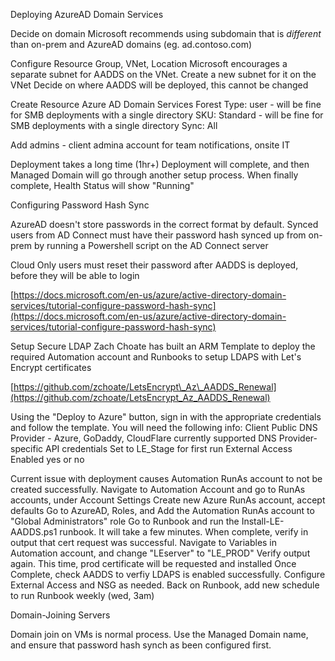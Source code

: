 Deploying AzureAD Domain Services

Decide on domain
Microsoft recommends using subdomain that is _different_ than on-prem and AzureAD domains 
(eg. ad.contoso.com)

Configure Resource Group, VNet, Location
Microsoft encourages a separate subnet for AADDS on the VNet. Create a new subnet for it on the VNet
Decide on where AADDS will be deployed, this cannot be changed

Create Resource
Azure AD Domain Services
Forest Type: user - will be fine for SMB deployments with a single directory
SKU: Standard - will be fine for SMB deployments with a single directory
Sync: All 

Add admins - client admina account for team notifications, onsite IT

Deployment takes a long time (1hr+)
Deployment will complete, and then Managed Domain will go through another setup process. When finally complete, Health Status will show "Running"

Configuring Password Hash Sync

AzureAD doesn't store passwords in the correct format by default. Synced users from AD Connect must have their password hash synced up from on-prem by running a Powershell script on the AD Connect server

Cloud Only users must reset their password after AADDS is deployed, before they will be able to login

[https://docs.microsoft.com/en-us/azure/active-directory-domain-services/tutorial-configure-password-hash-sync](https://docs.microsoft.com/en-us/azure/active-directory-domain-services/tutorial-configure-password-hash-sync)


Setup Secure LDAP
Zach Choate has built an ARM Template to deploy the required Automation account and Runbooks to setup LDAPS with Let's Encrypt certificates

[https://github.com/zchoate/LetsEncrypt\_Az\_AADDS_Renewal](https://github.com/zchoate/LetsEncrypt_Az_AADDS_Renewal)

Using the "Deploy to Azure" button, sign in with the appropriate credentials and follow the template. You will need the following info:
Client Public DNS Provider - Azure, GoDaddy, CloudFlare currently supported
DNS Provider-specific API credentials
Set to LE_Stage for first run
External Access Enabled yes or no

Current issue with deployment causes Automation RunAs account to not be created successfully. Navigate to Automation Account and go to RunAs accounts, under Account Settings
Create new Azure RunAs account, accept defaults
Go to AzureAD, Roles, and Add the Automation RunAs account to "Global Administrators" role
Go to Runbook and run the Install-LE-AADDS.ps1 runbook. It will take a few minutes. When complete, verify in output that cert request was successful. 
Navigate to Variables in Automation account, and change "LEserver" to "LE_PROD"
Verify output again. This time, prod certificate will be requested and installed
Once Complete, check AADDS to verfiy LDAPS is enabled successfully. 
Configure External Access and NSG as needed. 
Back on Runbook, add new schedule to run Runbook weekly (wed, 3am)



Domain-Joining Servers

Domain join on VMs is normal process. Use the Managed Domain name, and ensure that password hash synch as been configured first.